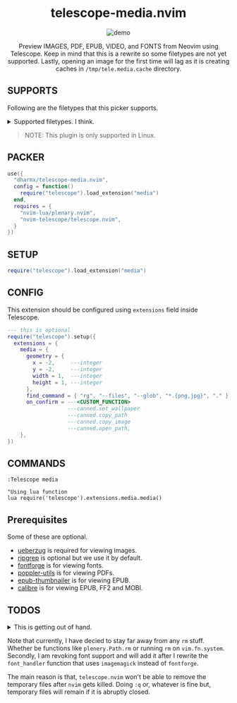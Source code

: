 <div align="center">

# telescope-media.nvim

![demo](./demo.gif)

Preview IMAGES, PDF, EPUB, VIDEO, and FONTS from Neovim using Telescope.
Keep in mind that this is a rewrite so some filetypes are not yet supported.
Lastly, opening an image for the first time will lag as it is creating caches
in `/tmp/tele.media.cache` directory.

</div>

## SUPPORTS

Following are the filetypes that this picker supports.

<details>

<summary>Supported filetypes. I think.</summary>

- MOBI
- FB2
- EPUB
- PNG
- JPG
- JPEG
- JIFF
- SVG
- WEBP
- GIF
- OTF
- TTF
- WOFF
- WOFF2
- MP4
- MKV
- FLV
- 3GP
- WMV
- MOV
- WEBM
- MPG
- MPEG
- AVI
- OGG
- AA
- AAC
- AIFF
- ALAC
- MP3
- OPUS
- OGA
- MOGG
- WAV
- CDA
- WMA
- AI
- EPS
- PDF

</details>

> NOTE: This plugin is only supported in Linux.

## PACKER

```lua
use({
  "dharmx/telescope-media.nvim",
  config = function()
    require("telescope").load_extension("media")
  end,
  requires = {
    "nvim-lua/plenary.nvim",
    "nvim-telescope/telescope.nvim",
  }
})
```

## SETUP

```lua
require("telescope").load_extension("media")
```

## CONFIG

This extension should be configured using `extensions` field inside Telescope.

```lua
--- this is optional
require("telescope").setup({
  extensions = {
    media = {
      geometry = {
        x = -2,     ---integer
        y = -2,     ---integer
        width = 1,  ---integer
        height = 1, ---integer
      },
      find_command = { "rg", "--files", "--glob", "*.{png,jpg}", "." }, ---table
      on_confirm = ---<CUSTOM_FUNCTION>
                   ---canned.set_wallpaper
                   ---canned.copy_path
                   ---canned.copy_image
                   ---canned.open_path,
    },
})
```

## COMMANDS

```vim
:Telescope media

"Using lua function
lua require('telescope').extensions.media.media()
```

## Prerequisites

Some of these are optional.

- [ueberzug](https://github.com/seebye/ueberzug) is required for viewing images.
- [ripgrep](https://github.com/BurntSushi/ripgrep) is optional but we use it by default.
- [fontforge](https://fontforge.org/en-US/) is for viewing fonts.
- [poppler-utils](https://poppler.freedesktop.org/) is for viewing PDFs.
- [epub-thumbnailer](https://github.com/marianosimone/epub-thumbnailer) is for viewing EPUB.
- [calibre](https://calibre-ebook.com) is for viewing EPUB, FF2 and MOBI.

## TODOS

<details>

<summary>This is getting out of hand.</summary>

- [ ] Add documentations, briefs and notes.
- [ ] Recalibrate preview size when window is moved.
- [ ] Add [viu](https://github.com/atanunq/viu) backend.
- [ ] Add [feh](https://github.com/derf/feh) backend.
- [ ] Add [sushi](https://github.com/GNOME/sushi) backend.
- [ ] Add [klook](https://github.com/KDE/klook) backend.
- [ ] Add [Image-viewer](https://github.com/torum/Image-viewer) backend.
- [ ] Add default text preview.
- [x] Add support for ZIPs.
- [x] Add default image preview.
- [x] Add support for ebooks.
- [x] Add support for Ai/EPS.
- [x] Add support for vectors.
- [x] Add support for images.
- [x] Add support for fonts.
- [x] Add support for video thumbnails.
- [x] Add support for audio covers.
- [x] Add support for pdfs.
- [x] Add some canned functions for `config.on_confirm`.
- [x] Improve caching.
- [x] Use image magick instead of fontforge for previewing fonts.

</details>

Note that currently, I have decied to stay far away from any `rm` stuff.
Whether be functions like `plenery.Path.rm` or running `rm` on `vim.fn.system`.
Secondly, I am revoking font support and will add it after I rewrite the
`font_handler` function that uses `imagemagick` instead of `fontforge`.

The main reason is that, `telescope.nvim` won't be able to remove the temporary
files after `nvim` gets killed. Doing `:q` or, whatever is fine but, temporary
files will remain if it is abruptly closed.
